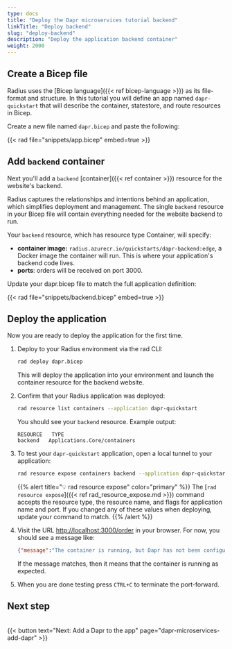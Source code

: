 ```yaml
---
type: docs
title: "Deploy the Dapr microservices tutorial backend"
linkTitle: "Deploy backend"
slug: "deploy-backend"
description: "Deploy the application backend container"
weight: 2000
---
```


## Create a Bicep file

Radius uses the [Bicep language]({{< ref bicep-language >}}) as its file-format and structure. In this tutorial you will define an app named `dapr-quickstart` that will describe the container, statestore, and route resources in Bicep.

Create a new file named `dapr.bicep` and paste the following:

{{< rad file="snippets/app.bicep" embed=true >}}

## Add `backend` container

Next you'll add a `backend` [container]({{< ref container >}}) resource for the website's backend.

Radius captures the relationships and intentions behind an application, which simplifies deployment and management. The single `backend` resource in your Bicep file will contain everything needed for the website backend to run.

Your `backend` resource, which has resource type Container, will specify:

- **container image:** `radius.azurecr.io/quickstarts/dapr-backend:edge`, a Docker image the container will run. This is where your application's backend code lives.
- **ports**: orders will be received on port 3000.

Update your dapr.bicep file to match the full application definition:

{{< rad file="snippets/backend.bicep" embed=true >}}

## Deploy the application

Now you are ready to deploy the application for the first time.

1. Deploy to your Radius environment via the rad CLI:

   ```sh
   rad deploy dapr.bicep
   ```

   This will deploy the application into your environment and launch the container resource for the backend website.

1. Confirm that your Radius application was deployed:

   ```sh
   rad resource list containers --application dapr-quickstart
   ```

   You should see your `backend` resource. Example output:

   ```
   RESOURCE   TYPE
   backend   Applications.Core/containers
   ```

1. To test your `dapr-quickstart` application, open a local tunnel to your application:

   ```sh
   rad resource expose containers backend --application dapr-quickstart --port 3000
   ```

   {{% alert title="💡 rad resource expose" color="primary" %}}
   The [`rad resource expose`]({{< ref rad_resource_expose.md >}}) command accepts the resource type, the resource name, and flags for application name and port. If you changed any of these values when deploying, update your command to match.
   {{% /alert %}}

1. Visit the URL [http://localhost:3000/order](http://localhost:3000/order) in your browser. For now, you should see a message like:

   ```json
   {"message":"The container is running, but Dapr has not been configured."}
   ```

   If the message matches, then it means that the container is running as expected.

1. When you are done testing press `CTRL+C` to terminate the port-forward.

## Next step

<br>{{< button text="Next: Add a Dapr to the app" page="dapr-microservices-add-dapr" >}}
